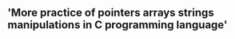 'More practice of pointers arrays strings manipulations in C programming language'
 -------------------------------------------------------------------------------------
